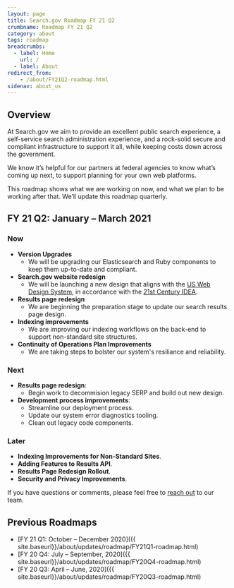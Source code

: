 ```yaml
---
layout: page
title: Search.gov Roadmap FY 21 Q2
crumbname: Roadmap FY 21 Q2
category: about
tags: roadmap
breadcrumbs:
  - label: Home
    url: /
  - label: About
redirect_from:
    - /about/FY21Q2-roadmap.html
sidenav: about_us
---
```


## Overview

At Search.gov we aim to provide an excellent public search experience, a self-service search administration experience, and a rock-solid secure and compliant infrastructure to support it all, while keeping costs down across the government.

We know it’s helpful for our partners at federal agencies to know what’s coming up next, to support planning for your own web platforms. 

This roadmap shows what we are working on now, and what we plan to be working after that. We’ll update this roadmap quarterly.


## FY 21 Q2: January &ndash; March 2021

### Now

* **Version Upgrades**
  * We will be upgrading our Elasticsearch and Ruby components to keep them up-to-date and compliant. 
* **Search.gov website redesign**
  * We will be launching a new design that aligns with the [US Web Design System](https://designsystem.digital.gov/), in accordance with the [21st Century IDEA](https://digital.gov/resources/21st-century-integrated-digital-experience-act/). 
* **Results page redesign**
  * We are beginning the preparation stage to update our search results page design.
* **Indexing improvements**
  * We are improving our indexing workflows on the back-end to support non-standard site structures.
* **Continuity of Operations Plan Improvements** 
  * We are taking steps to bolster our system's resiliance and reliability.

### Next

* **Results page redesign**:
  * Begin work to decommision legacy SERP and build out new design.
* **Development process improvements**:
  * Streamline our deployment process.
  * Update our system error diagnostics tooling.
  * Clean out legacy code components.


### Later

* **Indexing Improvements for Non-Standard Sites**.
* **Adding Features to Results API**.
* **Results Page Redesign Rollout**.
* **Security and Privacy Improvements**.

If you have questions or comments, please feel free to [reach out](mailto:search@support.digitalgov.gov) to our team.

## Previous Roadmaps

* [FY 21 Q1: October &ndash; December 2020]({{ site.baseurl}}/about/updates/roadmap/FY21Q1-roadmap.html)
* [FY 20 Q4: July &ndash; September, 2020]({{ site.baseurl}}/about/updates/roadmap/FY20Q4-roadmap.html)
* [FY 20 Q3: April &ndash; June, 2020]({{ site.baseurl}}/about/updates/roadmap/FY20Q3-roadmap.html)